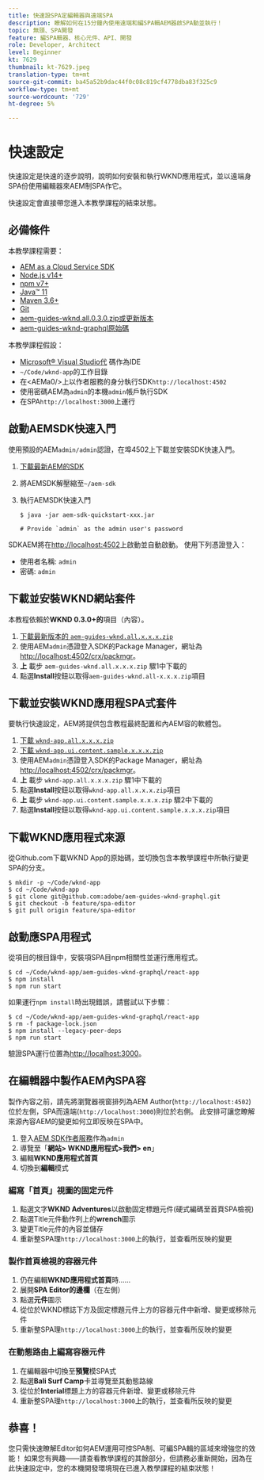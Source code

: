 ```yaml
---
title: 快速設SPA定編輯器與遠端SPA
description: 瞭解如何在15分鐘內使用遠端和編SPA輯AEM器啟SPA動並執行！
topic: 無頭、SPA開發
feature: 編SPA輯器、核心元件、API、開發
role: Developer, Architect
level: Beginner
kt: 7629
thumbnail: kt-7629.jpeg
translation-type: tm+mt
source-git-commit: ba45a52b9dac44f0c08c819cf4778dba83f325c9
workflow-type: tm+mt
source-wordcount: '729'
ht-degree: 5%

---
```



# 快速設定

快速設定是快速的逐步說明，說明如何安裝和執行WKND應用程式，並以遠端身SPA份使用編輯器來AEM制SPA作它。

快速設定會直接帶您進入本教學課程的結束狀態。

## 必備條件

本教學課程需要：

+ [AEM as a Cloud Service SDK](https://experienceleague.adobe.com/docs/experience-manager-learn/cloud-service/local-development-environment-set-up/aem-runtime.html?lang=en)
+ [Node.js v14+](https://nodejs.org/en/)
+ [npm v7+](https://www.npmjs.com/)
+ [Java™ 11](https://downloads.experiencecloud.adobe.com/content/software-distribution/en/general.html)
+ [Maven 3.6+](https://maven.apache.org/)
+ [Git](https://git-scm.com/downloads)
+ [aem-guides-wknd.all.0.3.0.zip或更新版本](https://github.com/adobe/aem-guides-wknd/releases)
+ [aem-guides-wknd-graphql原始碼](https://github.com/adobe/aem-guides-wknd-graphql)

本教學課程假設：

+ [Microsoft® Visual Studio代](https://visualstudio.microsoft.com/) 碼作為IDE
+ `~/Code/wknd-app`的工作目錄
+ 在&lt;AEMa0/>上以作者服務的身分執行SDK`http://localhost:4502`
+ 使用密碼AEM為`admin`的本機`admin`帳戶執行SDK
+ 在SPA`http://localhost:3000`上運行

## 啟動AEMSDK快速入門

使用預設的AEM`admin/admin`認證，在埠4502上下載並安裝SDK快速入門。

1. [下載最新AEM的SDK](https://experience.adobe.com/#/downloads/content/software-distribution/en/aemcloud.html?fulltext=AEM*+SDK*&amp;orderby=%40jcr%3Acontent%2Fjcr%3AlastModified&amp;orderby.sort=desc&amp;layout=list&amp;p.offset=0&amp;p.limit=1)
1. 將AEMSDK解壓縮至`~/aem-sdk`
1. 執行AEMSDK快速入門

   ```
   $ java -jar aem-sdk-quickstart-xxx.jar
   
   # Provide `admin` as the admin user's password
   ```

SDKAEM將在[http://localhost:4502](http://localhost:4502)上啟動並自動啟動。 使用下列憑證登入：

+ 使用者名稱: `admin`
+ 密碼: `admin`

## 下載並安裝WKND網站套件

本教程依賴於&#x200B;__WKND 0.3.0+的__&#x200B;項目（內容）。

1. [下載最新版本的  `aem-guides-wknd.all.x.x.x.zip`](https://github.com/adobe/aem-guides-wknd/releases)
1. 使用AEM`admin`憑證登入SDK的Package Manager，網址為[http://localhost:4502/crx/packmgr](http://localhost:4502/crx/packmgr)。
1. __上__ 載步 `aem-guides-wknd.all.x.x.x.zip` 驟1中下載的
1. 點選&#x200B;__Install__&#x200B;按鈕以取得`aem-guides-wknd.all-x.x.x.zip`項目

## 下載並安裝WKND應用程SPA式套件

要執行快速設定，AEM將提供包含教程最終配置和內AEM容的軟體包。

1. [下載 `wknd-app.all.x.x.x.zip`](./assets/quick-setup/wknd-app.all-1.0.0-SNAPSHOT.zip)
1. [下載 `wknd-app.ui.content.sample.x.x.x.zip`](./assets/quick-setup/wknd-app.ui.content.sample-1.0.0.zip)
1. 使用AEM`admin`憑證登入SDK的Package Manager，網址為[http://localhost:4502/crx/packmgr](http://localhost:4502/crx/packmgr)。
1. __上__ 載步 `wknd-app.all.x.x.x.zip` 驟1中下載的
1. 點選&#x200B;__Install__&#x200B;按鈕以取得`wknd-app.all.x.x.x.zip`項目
1. __上__ 載步 `wknd-app.ui.content.sample.x.x.x.zip` 驟2中下載的
1. 點選&#x200B;__Install__&#x200B;按鈕以取得`wknd-app.ui.content.sample.x.x.x.zip`項目

## 下載WKND應用程式來源

從Github.com下載WKND App的原始碼，並切換包含本教學課程中所執行變更SPA的分支。

```
$ mkdir -p ~/Code/wknd-app
$ cd ~/Code/wknd-app
$ git clone git@github.com:adobe/aem-guides-wknd-graphql.git
$ git checkout -b feature/spa-editor
$ git pull origin feature/spa-editor
```

## 啟動應SPA用程式

從項目的根目錄中，安裝項SPA目npm相關性並運行應用程式。

```
$ cd ~/Code/wknd-app/aem-guides-wknd-graphql/react-app
$ npm install
$ npm run start
```

如果運行`npm install`時出現錯誤，請嘗試以下步驟：

```
$ cd ~/Code/wknd-app/aem-guides-wknd-graphql/react-app
$ rm -f package-lock.json
$ npm install --legacy-peer-deps
$ npm run start
```

驗證SPA運行位置為[http://localhost:3000](http://localhost:3000)。

## 在編輯器中製作AEM內SPA容

製作內容之前，請先將瀏覽器視窗排列為AEM Author(`http://localhost:4502`)位於左側，SPA而遠端(`http://localhost:3000`)則位於右側。 此安排可讓您瞭解來源內容AEM的變更如何立即反映在SPA中。

1. 登入[AEM SDK作者服務](http://localhost:4502)作為`admin`
1. 導覽至「__網站> WKND應用程式>我們> en__」
1. 編輯&#x200B;__WKND應用程式首頁__
1. 切換到&#x200B;__編輯__&#x200B;模式

### 編寫「首頁」視圖的固定元件

1. 點選文字&#x200B;__WKND Adventures__&#x200B;以啟動固定標題元件(硬式編碼至首頁SPA檢視)
1. 點選Title元件動作列上的&#x200B;__wrench__&#x200B;圖示
1. 變更Title元件的內容並儲存
1. 重新整SPA理`http://localhost:3000`上的執行，並查看所反映的變更

### 製作首頁檢視的容器元件

1. 仍在編輯&#x200B;__WKND應用程式首頁__&#x200B;時……
1. 展開&#x200B;__SPA Editor的邊欄__（在左側）
1. 點選&#x200B;__元件__&#x200B;圖示
1. 從位於WKND標誌下方及固定標題元件上方的容器元件中新增、變更或移除元件
1. 重新整SPA理`http://localhost:3000`上的執行，並查看所反映的變更

### 在動態路由上編寫容器元件

1. 在編輯器中切換至&#x200B;__預覽__&#x200B;模SPA式
1. 點選&#x200B;__Bali Surf Camp__&#x200B;卡並導覽至其動態路線
1. 從位於&#x200B;__Interial__&#x200B;標題上方的容器元件新增、變更或移除元件
1. 重新整SPA理`http://localhost:3000`上的執行，並查看所反映的變更

## 恭喜！

您只需快速瞭解Editor如何AEM運用可控SPA制、可編SPA輯的區域來增強您的效能！ 如果您有興趣——請查看教學課程的其餘部分，但請務必重新開始，因為在此快速設定中，您的本機開發環境現在已進入教學課程的結束狀態！
